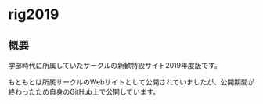 # rig2019

## 概要
学部時代に所属していたサークルの新歓特設サイト2019年度版です。

もともとは所属サークルのWebサイトとして公開されていましたが、公開期間が終わったため自身のGitHub上で公開しています。
